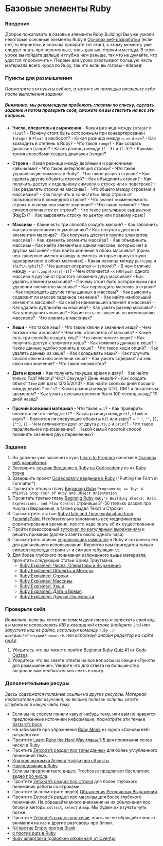 # Базовые элементы Ruby

### Введение

Доброе пожаловать в базовые элементы Ruby Building! Вы уже узнали некоторые основные элементы Ruby в [Основах веб-разработки](/basics-of-web-development) (если нет, то вернитесь и сначала пройдите тот этап), к этому моменту уже следует знать про переменные, типы данных, строки и методы.
В этом уроке вы пойдете дальше и глубже чем раньше, так что не думайте, что удастся «проскочить». Первые два урока охватывают большую часть материала всего курса по Ruby, так что если вы готовы - вперед!

### Пункты для размышления

_Посмотрите эти пункты сейчас, а затем с их помощью проверьте себя после выполнения задания._

##### Внимание: мы рекомендуем пробежать глазами по списку, сделать задание и потом проверить себя, сможете ли вы ответить на все эти вопросы.

- **Числа, операторы и выражения** - Какая разница между `Integer` и `Float`? - Почему стоит быть осторожным при конвертировании `Integer` в `Float` и наоборот? - Какая разница между `=`, `==` и `===`? - Как возводить в степень в Ruby? - Что такое `range`? - Как создать диапазон (range)? - Какая разница между `(1..3)` и `(1…3)`? - Какими тремя способами создать диапазон (range)?

* **Строки** - Какая разница между двойными и одиночными кавычками? - Что такое интерполяция строки? - Что такое управляющие символы в Ruby? - Что такое разрыв строки? - Как сделать другие объекты строкой? - Как объединять строки? - Как получить доступ к отдельному символу в строке или к подстроке? - Как разделить строки на массивы? - Что общего между строками и массивами? - Как получить и «очистить» ввод строки от пользователя в командной строке? - Что значит «изменяемость строк» и почему оно имеет значение? - Что такое символ? - Чем символ отличается от строки? - Что такое регулярное выражение (RegEx)? - Как выровнять строку по центру или правому краю?

- **Массивы** - Какие есть три способа создать массив? - Как заполнить массив значениями по умолчанию? - Как получать доступ к элементам массива? - Как получать доступ к группе элементов массива? - Как изменять элементы массива? - Как объединить массивы - Как найти элементы в одном массиве, которых нет в другом массиве? - Как найти значения в обоих массивах? (прим. пер. наверное имеются ввиду элементы которые присутствуют одновременно в обоих массивах) - Какая разница между `push/pop` и `shift/unshift`? - Что делает оператор `<<` (shovel)? - В чем отличие между `> arr.pop` и `>arr[-1]`? - Чем отличается `<<` или `push` одного массива в другой от простого сложения двух массивов? - Как удалять элементы массива? - Почему стоит быть осторожными при удалении элементов массива? - Как переводить массивы в строки? - Как переводить другие типы данных в массивы? - Как выяснить содержит ли массив заданное значение? - Как найти наибольший элемент в массиве? - Как найти наименьший элемент в массиве? - Как удалить дубликаты из массива? - Как узнать размер массива? - Как упорядочить массив? - Какие есть соглашения по именованию массивов? - Что хранить в массивах?

* **Хеши** - Что такое хеш? - Что такое ключи и значения хеша? - Чем похожи хеш и массив? - Чем хеш отличается от массива? - Какие есть три способа создать хеш? - Что такое «рокет-хеш»? - Как получить доступ к элементу хеша? - Как изменить данные в хеше? - Какие данные удобно хранить в хеше? - Что такое хеши опций? - Как удалять данных из хеша? - Как складывать хеши? - Как получить список ключей или значений хеша? - Как узнать содержит ли хеш ключ или значение? - Что такое множество?

- **Дата и время** - Как получить текущее время и дату? - Как найти только Год? Месяц? Час? Секунду? День недели? - Как создать объект `Time` для даты 12/25/2013? - Как найти сколько дней прошло между двумя `Time’s`? - Какая разница между UTC, GMT и локальным временем? - Как узнать сколько времени было 100 секунд назад? 10 дней назад?

* **Прочий полезный материал** - Что такое `nil`? - Как проверить является ли что-нибудь `nil`? - Какая разница между `nil`, `blank` и `empty`? - Являются ли следующие объекты `nil` или `empty`? + `" "`, `""`, `[]`, `[""]`, `{}` - Чем отличаются друг от друга `puts`, `p` и `print`? - Что такое параллельное присваивание? - Какой самый простой способ поменять значения двух переменных?

### Задание

1. Вы должны уже закончить курс [Learn to Program](http://www.shokhirev.com/mikhail/ruby/ltp/title.html) начатый в [Основах веб-разработки](/basics-of-web-development).
2. Завершить [секцию Введение в Ruby на Codecademy](http://www.codecademy.com/courses/ruby-beginner-en-d1Ylq/0/1) из их [Ruby трека](http://www.codecademy.com/tracks/ruby)
3. Завершить проект [Codecademy введение в Ruby](http://www.codecademy.com/courses/ruby-beginner-en-MxXx5/0/1) ("Putting the Form in Formatter")
4. Прочитать вторую главу [Beginning Ruby](http://beginningruby.org/) `Programming == Joy: A Whistle Stop Tour of Ruby and Object Orientation`
5. Прочитать третью главу [Beginnig Ruby](http://beginningruby.org/) `Ruby's Building Blocks: Data, Expressions, and Flow Control` страницы 31-50 (только раздел про Числа и Выражения, а также раздел Текст и Строки)
6. Просмотреть статью [Ruby Date and Time explanation from TutorialsPoint](http://www.tutorialspoint.com/ruby/ruby_date_time.htm). Необязательно запоминать все модификаторы форматирования времени, просто надо знать об их существовании.
7. Пройти превосходный [туториал по регулярным выражениям](http://regexone.com/) и решить примеры (должно занять около одного часа)
8. Просмотреть список [управляющих символов](http://www.java2s.com/Code/Ruby/String/EscapeCharacterslist.htm) в Ruby и сохранить его для дальнейшего использования. Вероятно вам пригодятся только символ перевода строки `\n` и символ табуляции `\t`.
9. Для более глубокого понимания изложенного выше материала, прочитать следующие статьи Эрика Траутмана:
   - [Ruby Explained: Числа, Операторы и Выражения](http://www.eriktrautman.com/posts/ruby-explained-numbers-operators-and-expressions).
   - [Ruby Explained: Объекты и Методы](http://www.eriktrautman.com/posts/ruby-explained-objects-and-methods).
   - [Ruby Explained: Строки](http://www.eriktrautman.com/posts/ruby-explained-strings).
   - [Ruby Explained: Массивы](http://www.eriktrautman.com/posts/ruby-explained-arrays).
   - [Ruby Explained: Хеши](http://www.eriktrautman.com/posts/ruby-explained-hashes).
   - [Ruby Explained: Дата и Время](http://www.eriktrautman.com/posts/ruby-explained-dates-and-times).
   - [Ruby Explained: Другие Полезности](http://www.eriktrautman.com/posts/ruby-explained-other-random-tidbits).

### Проверьте себя

*Внимание: если вы хотите на самом деле писать и запускать свой код, вы можете использовать IRB в командной строке (наберите `irb`) или запустите код из файла, используя команду `ruby ./ваш*файл*в*текущей*папке.rb`, или используя онлайн редактор на сайте [repl.it](http://repl.it/languages/Ruby).*

1. Убедитесь что вы можете пройти [Beginner Ruby Quiz #1](http://www.codequizzes.com/learn-ruby/variables-strings-numbers) от [Code Quzzes](http://www.codequizzes.com/).
2. Убедитесь что вы знаете ответы на все вопросы из секции «Пункты для размышления». Увидите что для ответа на большинство вопросов вам необязательно лезть в книгу.

### Дополнительные ресуры

_Здесь содержатся полезные ссылки на другие ресурсы. Материал необязателен для изучения, но весьма полезен если вы хотите углубиться в какую-либо тему_

- Если вы не совсем поняли какую-нибудь тему, или вам не нравятся предложенные источники информации, посмотрите эти темы в [Bastard’s book](http://ruby.bastardsbook.com/)
- Не забывайте про упражнения [Ruby Monk](http://rubymonk.com/) из курса «Основы веб-разработки»
- Прочтите [Learn Ruby the Hard Way главы 1-5](http://ruby.learncodethehardway.org/book/ex3.html) для понимания основ чисел в Ruby.
- Прочтите [Zetcode’s раздел про типы данных](http://zetcode.com/lang/rubytutorial/datatypes/) для более углубленного понимания темы
- [Краткая выжимка Алекса Чаффи про объекты](http://codelikethis.com/lessons/learn_to_code/objects)
- [Наследование в Ruby](http://rubylearning.com/satishtalim/ruby_inheritance.html)
- Если вы предпочитаете видео, Treehouse предлагает [бесплатное видео про числа](http://teamtreehouse.com/library/programming/ruby-foundations/numbers/creating-numbers).
- Прочтите [Zetcode’s раздел про строки](http://zetcode.com/lang/rubytutorial/strings/) для более глубокого понимания работы со строками.
- Прочтите (и посмотрите видео) [Объяснения Регулярных Выражений](http://net.tutsplus.com/tutorials/ruby/ruby-for-newbies-regular-expressions/).
- Прочтите [Zetcode’s раздел про массивы](http://zetcode.com/lang/rubytutorial/arrays/) для более глубокого понимания. Не обращайте много внимания на их объяснения про блоки и методы `collect`, `select` и `map`. Мы будем их изучать чуть позже.
- Прочтите [Zetcode’s раздел про хеши](http://zetcode.com/lang/rubytutorial/hashes/), опять же не обращайте много внимания на `map` и другие разговоры про блоки.
- [Nil против Empty против Blank](http://stackoverflow.com/questions/885414/a-concise-explanation-of-nil-v-empty-v-blank-in-ruby-on-rails)
- [p против puts в Ruby](http://stackoverflow.com/questions/1255324/p-vs-puts-in-ruby)
- [Ruby шпаргалка (довольно объемная) от OverApi](http://overapi.com/ruby/).
